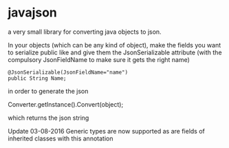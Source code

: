 # javajson
a very small library for converting java objects to json.

In your objects (which can be any kind of object), make the fields you want to serialize public
like and give them the JsonSerializable attribute (with the compulsory JsonFieldName to make sure it gets the right name)

	@JsonSerializable(JsonFieldName="name")
	public String Name;
	

in order to generate the json

Converter.getInstance().Convert(object); 

which returns the json string

Update 03-08-2016
Generic types are now supported as are fields of inherited classes with this annotation 
	

